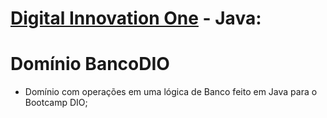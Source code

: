 # [Digital Innovation One](https://www.dio.me) - Java:

# Domínio BancoDIO
- Domínio com operações em uma lógica de Banco feito em Java para o Bootcamp DIO;



